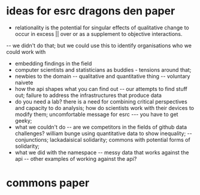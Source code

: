 # ideas for esrc dragons den paper

- relationality is the potential for singular effects of qualitative change to occur in excess 
||  over or as a supplement to objective interactions.

 -- we didn't do that; but we could use this to identify organisations who we could work with 
- embedding findings in the field
- computer scientists and statisticians as buddies - tensions around that; 
- newbies to the domain -- qualitative and quantitative thing -- voluntary naivete
 - how the api shapes what you can find out -- our attempts to find stuff out; failure to address the infrastructures that produce data
- do you need a lab? there is a need for combining critical perspectives and capacity to do analysis; how do scientists work with their devices to modify them;  uncomfortable message for esrc --- you have to get geeky;
- what we couldn't do -- are we competitors in the fields of github data challenges? william bunge using quantitative data to show inequality; -- conjunctions; lackadaisical solidarity; commons with potential forms of solidarity; 
- what we did with the namespace -- messy data that works against the api -- other examples of working against the api?



# commons paper



